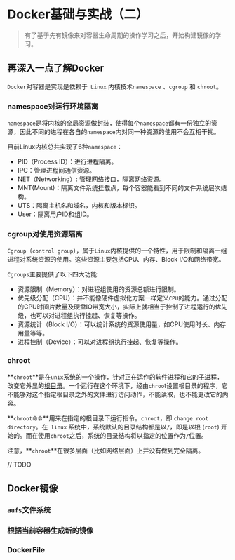 # Docker基础与实战（二）

> 有了基于先有镜像来对容器生命周期的操作学习之后，开始构建镜像的学习。

## 再深入一点了解Docker

`Docker`对容器是实现是依赖于` Linux` 内核技术`namespace` 、`cgroup`  和 `chroot`。

### namespace对运行环境隔离

`namespace`是将内核的全局资源做封装，使得每个`namespace`都有一份独立的资源，因此不同的进程在各自的`namespace`内对同一种资源的使用不会互相干扰。

目前Linux内核总共实现了6种`namespace`：

- PID（Process ID）：进行进程隔离。
- IPC：管理进程间通信资源。
- NET（Networking）: 管理网络接口，隔离网络资源。
- MNT(Mount)：隔离文件系统挂载点，每个容器能看到不同的文件系统层次结构。
- UTS：隔离主机名和域名，内核和版本标识。
- User：隔离用户ID和组ID。

### cgroup对使用资源隔离

`Cgroup`（`control group`），属于`Linux`内核提供的一个特性，用于限制和隔离一组进程对系统资源的使用。这些资源主要包括CPU、内存、Block I/O和网络带宽。

`Cgroups`主要提供了以下四大功能:

- 资源限制（Memory）：对进程组使用的资源总额进行限制。
- 优先级分配（CPU）：并不能像硬件虚拟化方案一样定义`CPU`的能力。通过分配的CPU时间片数量及硬盘IO带宽大小，实际上就相当于控制了进程运行的优先级，也可以对进程组执行挂起、恢复等操作。
- 资源统计（Block I/O）：可以统计系统的资源使用量，如CPU使用时长、内存用量等等。
- 进程控制（Device）：可以对进程组执行挂起、恢复等操作。

### chroot

**`chroot`**是在`unix`系统的一个操作，针对正在运作的软件进程和它的[子进程](https://zh.wikipedia.org/wiki/子进程)，改变它外显的[根目录](https://zh.wikipedia.org/wiki/根目录)。一个运行在这个环境下，经由`chroo`t设置根目录的程序，它不能够对这个指定根目录之外的文件进行访问动作，不能读取，也不能更改它的内容。

**`chroot命令`**用来在指定的根目录下运行指令。`chroot`，即 `change root directory`。在` linux` 系统中，系统默认的目录结构都是以`/`，即是以根 (`root`) 开始的。而在使用` chroot `之后，系统的目录结构将以指定的位置作为`/`位置。

注意，**`chroot`**在很多层面（比如网络层面）上并没有做到完全隔离。



// TODO

## Docker镜像

### `aufs`文件系统

### 根据当前容器生成新的镜像

### DockerFile

